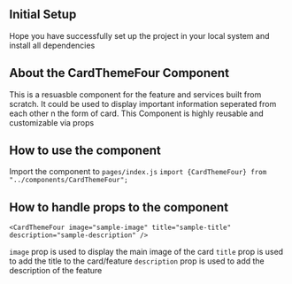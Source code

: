## Initial Setup

Hope you have successfully set up the project in your local system and install all dependencies

## About the CardThemeFour Component

This is a resuasble component for the feature and services built from scratch. It could be used to display important information seperated from each other n the form of card. This Component is highly reusable and customizable via props

## How to use the component

Import the component to `pages/index.js`
`import {CardThemeFour} from "../components/CardThemeFour";`

## How to handle props to the component

```
<CardThemeFour image="sample-image" title="sample-title" description="sample-description" />
```

`image` prop is used to display the main image of the card
`title` prop is used to add the title to the card/feature
`description` prop is used to add the description of the feature

